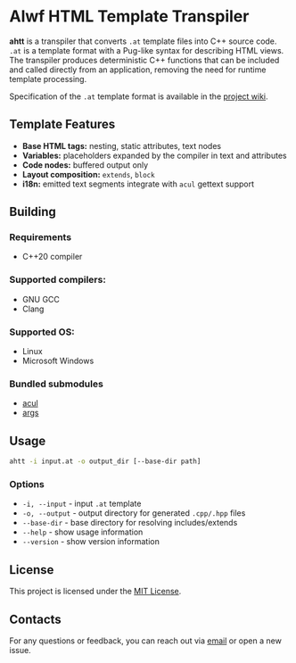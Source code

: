 # Alwf HTML Template Transpiler

**ahtt** is a transpiler that converts `.at` template files into C++ source code.
`.at` is a template format with a Pug-like syntax for describing HTML views.
The transpiler produces deterministic C++ functions that can be included and called directly from an application, removing the need for runtime template processing.

Specification of the `.at` template format is available in the [project wiki](https://git.homedatasrv.ru/app3d/ahtt/wiki).

## Template Features

* **Base HTML tags:** nesting, static attributes, text nodes
* **Variables:** placeholders expanded by the compiler in text and attributes
* **Code nodes:** buffered output only
* **Layout composition:** `extends`, `block`
* **i18n:** emitted text segments integrate with `acul` gettext support

## Building

### Requirements

* C++20 compiler

### Supported compilers:
- GNU GCC
- Clang

### Supported OS:
- Linux
- Microsoft Windows

### Bundled submodules
* [acul](https://git.homedatasrv.ru/app3d/acul)
* [args](https://github.com/Taywee/args)

## Usage

```sh
ahtt -i input.at -o output_dir [--base-dir path]
```

### Options

* `-i, --input` - input `.at` template
* `-o, --output` - output directory for generated `.cpp/.hpp` files
* `--base-dir` - base directory for resolving includes/extends
* `--help` - show usage information
* `--version` - show version information

## License
This project is licensed under the [MIT License](LICENSE).

## Contacts
For any questions or feedback, you can reach out via [email](mailto:wusikijeronii@gmail.com) or open a new issue.
